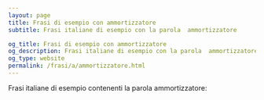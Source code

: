 ```yaml
---
layout: page
title: Frasi di esempio con ammortizzatore 
subtitle: Frasi italiane di esempio con la parola  ammortizzatore

og_title: Frasi di esempio con ammortizzatore 
og_description: Frasi italiane di esempio con la parola  ammortizzatore
og_type: website
permalink: /frasi/a/ammortizzatore.html
---
```


Frasi italiane di esempio contenenti la parola ammortizzatore:


